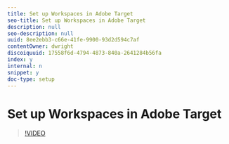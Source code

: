 ```yaml
---
title: Set up Workspaces in Adobe Target
seo-title: Set up Workspaces in Adobe Target
description: null
seo-description: null
uuid: 8ee2ebb3-c66e-41fe-9900-93d2d594c7af
contentOwner: dwright
discoiquuid: 17558f6d-4794-4873-840a-2641284b56fa
index: y
internal: n
snippet: y
doc-type: setup
---
```


# Set up Workspaces in Adobe Target

>[!VIDEO](https://video.tv.adobe.com/v/19463/?quality=12)